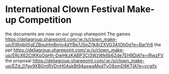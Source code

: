 # International Clown Festival Make-up Competition

the documents are now on our group sharepoint 
The games https://deliagroup.sharepoint.com/:w:/s/clown_make-up/EWsjbIj5gEZBquHmBmlv4dYBe7JSnZi1k8rZXVG3A1Oh0g?e=BarYr6
the ppt https://deliagroup.sharepoint.com/:p:/s/clown_make-up/ERcX62CtKKpOqHh-DwHkzKABP3Cl3WzWk6b6Zde7EH9DiA?e=IRwzFV
the proposal https://deliagroup.sharepoint.com/:w:/s/clown_make-up/EZd_07gy9XBGntRVDnH0AskBt94aswaMxdTyO8zmD9KTIA?e=vcgifx
